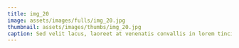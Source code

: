 ```yaml
--- 
title: img_20
image: assets/images/fulls/img_20.jpg 
thumbnail: assets/images/thumbs/img_20.jpg 
caption: Sed velit lacus, laoreet at venenatis convallis in lorem tincidunt. 
--- 
```

